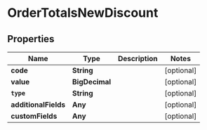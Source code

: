 

# OrderTotalsNewDiscount


## Properties

Name | Type | Description | Notes
------------ | ------------- | ------------- | -------------
**code** | **String** |  |  [optional]
**value** | **BigDecimal** |  |  [optional]
**`type`** | **String** |  |  [optional]
**additionalFields** | **Any** |  |  [optional]
**customFields** | **Any** |  |  [optional]



